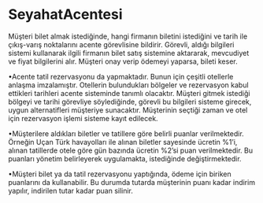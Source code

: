 # SeyahatAcentesi

Müşteri bilet almak istediğinde, hangi firmanın biletini istediğini ve tarih ile çıkış-varış noktalarını acente görevlisine bildirir.
Görevli, aldığı bilgileri sistemi kullanarak ilgili firmanın bilet satış sistemine aktararak, mevcudiyet ve fiyat bilgilerini alır. 
Müşteri onay verip ödemeyi yaparsa, bileti keser.  
 
•Acente tatil rezervasyonu da yapmaktadır. Bunun için çeşitli otellerle anlaşma imzalamıştır. 
Otellerin bulundukları bölgeler ve rezervasyon kabul ettikleri tarihleri acente sisteminde tanımlı olacaktır.
Müşteri gitmek istediği bölgeyi ve tarihi görevliye söylediğinde, görevli bu bilgileri sisteme girecek, 
uygun alternatifleri müşteriye sunacaktır. Müşterinin seçtiği zaman ve otel için rezervasyon işlemi sisteme kayıt edilecek.  
 
•Müşterilere aldıkları biletler ve tatillere göre belirli puanlar verilmektedir. 
Örneğin Uçan Türk havayolları ile alınan biletler sayesinde ücretin %1’i, alınan tatillerde otele göre gün bazında ücretin %2’si puan 
verilmektedir. Bu puanları yönetim belirleyerek uygulamakta, istediğinde değiştirmektedir.  
 
•Müşteri bilet ya da tatil rezervasyonu yaptığında, ödeme için biriken puanlarını da kullanabilir. 
Bu durumda tutarda müşterinin puanı kadar indirim yapılır, indirilen tutar kadar puan silinir.

